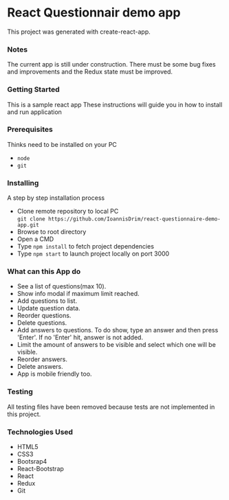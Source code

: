 # React Questionnair demo app

This project was generated with create-react-app.

### Notes

The current app is still under construction. There must be some bug fixes and improvements and the Redux state must be improved.

### Getting Started

This is a sample react app
These instructions will guide you in how to install and run application

### Prerequisites
Thinks need to be installed on your PC

* ```node```
* ```git```

### Installing

A step by step installation process

* Clone remote repository to local PC   
 ```git clone https://github.com/IoannisDrim/react-questionnaire-demo-app.git```
* Browse to root directory
* Open a CMD
* Type ```npm install```
  to fetch project dependencies
* Type ```npm start``` to launch project locally on port 3000

### What can this App do

* See a list of questions(max 10).
* Show info modal if maximum limit reached.
* Add questions to list.
* Update question data.
* Reorder questions.
* Delete questions. 
* Add answers to questions. To do show, type an answer and then press 'Enter'. If no 'Enter' hit, answer is not added.
* Limit the amount of answers to be visible and select which one will be visible.
* Reorder answers.
* Delete answers.
* App is mobile friendly too. 

### Testing

All testing files have been removed because tests are not implemented in this project.

### Technologies Used

* HTML5
* CSS3
* Bootsrap4
* React-Bootstrap
* React
* Redux
* Git

